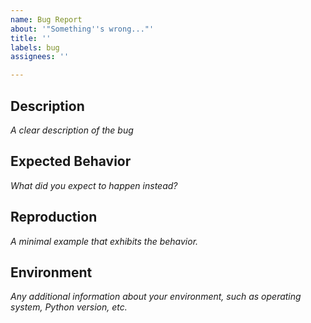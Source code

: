 ```yaml
---
name: Bug Report
about: '"Something''s wrong..."'
title: ''
labels: bug
assignees: ''

---
```


## Description
*A clear description of the bug*




## Expected Behavior
*What did you expect to happen instead?*




## Reproduction
*A minimal example that exhibits the behavior.*




## Environment
*Any additional information about your environment, such as operating system, Python version, etc.*
